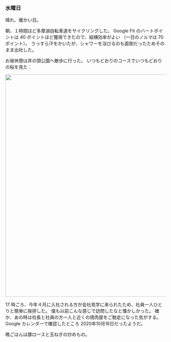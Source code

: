 ### 水曜日

晴れ、暖かい日。

朝、１時間ほど多摩湖自転車道をサイクリングした。
Google Fit のハートポイントは 40 ポイントほど獲得できたので、結構効率がよい
（一日のノルマは 70 ポイント）。
うっすら汗をかいたが、シャワーを浴びるのも面倒だったためそのまま出社した。

お昼休憩は井の頭公園へ散歩に行った。
いつもどおりのコースでいつもどおりの桜を見た：

<img src="https://i.imgur.com/wtDhu4X.jpg" width="700">

17 時ごろ、今年４月に入社される方が会社見学に来られたため、社員一人ひとりと簡単に挨拶した。
僕も以前こんな感じで訪問したなと懐かしかった。
確か、あの時は社長と社員の方一人と近くの焼肉屋をご馳走になった気がする。
Google カレンダーで確認したところ 2020年10月16日だったようだ。

晩ごはんは豚ロースと玉ねぎの炒めもの。